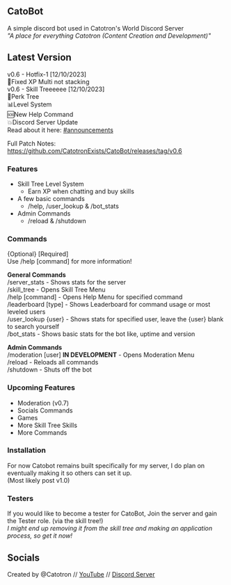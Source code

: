 ## CatoBot
A simple discord bot used in Catotron's World Discord Server\
_"A place for everything Catotron (Content Creation and Development)"_

## Latest Version
v0.6 - Hotfix-1 [12/10/2023]\
🔧Fixed XP Multi not stacking\
v0.6 - Skill Treeeeee [12/10/2023]\
🌳Perk Tree\
📊Level System\
🆘New Help Command\
💥Discord Server Update\
Read about it here: [#announcements](https://discord.com/channels/739608667594162206/739609803365810176/1161435227793670215)

Full Patch Notes: https://github.com/CatotronExists/CatoBot/releases/tag/v0.6

### Features
- Skill Tree Level System
    - Earn XP when chatting and buy skills
- A few basic commands
    - /help, /user_lookup & /bot_stats
- Admin Commands
    - /reload & /shutdown

### Commands
{Optional} [Required]\
Use /help [command] for more information!

**General Commands**\
/server_stats - Shows stats for the server\
/skill_tree - Opens Skill Tree Menu\
/help [command] - Opens Help Menu for specified command\
/leaderboard [type] - Shows Leaderboard for command usage or most leveled users\
/user_lookup {user} - Shows stats for specified user, leave the {user} blank to search yourself\
/bot_stats - Shows basic stats for the bot like, uptime and version

**Admin Commands**\
/moderation [user] **IN DEVELOPMENT** - Opens Moderation Menu\
/reload - Reloads all commands\
/shutdown - Shuts off the bot

### Upcoming Features
- Moderation (v0.7)
- Socials Commands
- Games
- More Skill Tree Skills
- More Commands

### Installation
For now Catobot remains built specifically for my server, I do plan on eventually making it so others can set it up.\
(Most likely post v1.0)

### Testers
If you would like to become a tester for CatoBot, Join the server and gain the Tester role. (via the skill tree!)\
_I might end up removing it from the skill tree and making an application process, so get it now!_

## Socials
Created by @Catotron // [YouTube](youtube.com/@catotron) // [Discord Server](discord.gg/vxZnsy2)